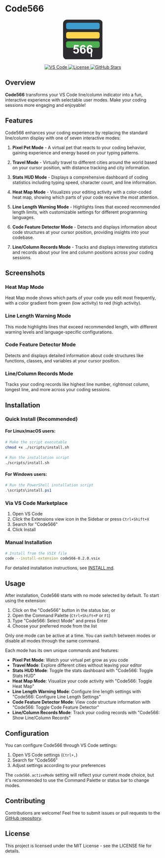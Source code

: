 # Code566

<p align="center">
  <img src="resources/icon.png" width="128" height="128" alt="Code566 Logo">
</p>

<div align="center">
  <a href="https://marketplace.visualstudio.com/items?itemName=aliv029bmj.code566">
    <img src="https://img.shields.io/badge/VS%20Code-v1.60+-blue.svg" alt="VS Code">
  </a>
  <a href="https://github.com/aliv029bmj/codemate/blob/main/LICENSE">
    <img src="https://img.shields.io/badge/License-MIT-green.svg" alt="License">
  </a>
  <a href="https://github.com/aliv029bmj/codemate">
    <img src="https://img.shields.io/github/stars/aliv029bmj/codemate?style=social" alt="GitHub Stars">
  </a>
</div>

## Overview
**Code566** transforms your VS Code line/column indicator into a fun, interactive experience with selectable user modes. Make your coding sessions more engaging and enjoyable!

## Features
Code566 enhances your coding experience by replacing the standard line/column display with one of seven interactive modes:

1. **Pixel Pet Mode** - A virtual pet that reacts to your coding behavior, gaining experience and energy based on your typing patterns.

2. **Travel Mode** - Virtually travel to different cities around the world based on your cursor position, with distance tracking and city information.

3. **Stats HUD Mode** - Displays a comprehensive dashboard of coding statistics including typing speed, character count, and line information.

4. **Heat Map Mode** - Visualizes your editing activity with a color-coded heat map, showing which parts of your code receive the most attention.

5. **Line Length Warning Mode** - Highlights lines that exceed recommended length limits, with customizable settings for different programming languages.

6. **Code Feature Detector Mode** - Detects and displays information about code structures at your cursor position, providing insights into your codebase.

7. **Line/Column Records Mode** - Tracks and displays interesting statistics and records about your line and column positions across your coding sessions.

## Screenshots

### Heat Map Mode
Heat Map mode shows which parts of your code you edit most frequently, with a color gradient from green (low activity) to red (high activity).

### Line Length Warning Mode
This mode highlights lines that exceed recommended length, with different warning levels and language-specific configurations.

### Code Feature Detector Mode
Detects and displays detailed information about code structures like functions, classes, and variables at your cursor position.

### Line/Column Records Mode
Tracks your coding records like highest line number, rightmost column, longest line, and more across your coding sessions.

## Installation

### Quick Install (Recommended)

#### For Linux/macOS users:
```bash
# Make the script executable
chmod +x ./scripts/install.sh

# Run the installation script
./scripts/install.sh
```

#### For Windows users:
```powershell
# Run the PowerShell installation script
.\scripts\install.ps1
```

### Via VS Code Marketplace
1. Open VS Code
2. Click the Extensions view icon in the Sidebar or press `Ctrl+Shift+X`
3. Search for "Code566"
4. Click Install

### Manual Installation
```bash
# Install from the VSIX file
code --install-extension code566-0.2.0.vsix
```

For detailed installation instructions, see [INSTALL.md](INSTALL.md).

## Usage

After installation, Code566 starts with no mode selected by default. To start using the extension:

1. Click on the "Code566" button in the status bar, or
2. Open the Command Palette (`Ctrl+Shift+P` or `F1`)
3. Type "Code566: Select Mode" and press Enter
4. Choose your preferred mode from the list

Only one mode can be active at a time. You can switch between modes or disable all modes through the same command.

Each mode has its own unique commands and features:

- **Pixel Pet Mode**: Watch your virtual pet grow as you code
- **Travel Mode**: Explore different cities without leaving your editor
- **Stats HUD Mode**: Toggle the stats dashboard with "Code566: Toggle Stats HUD"
- **Heat Map Mode**: Visualize your code activity with "Code566: Toggle Heat Map"
- **Line Length Warning Mode**: Configure line length settings with "Code566: Configure Line Length Settings"
- **Code Feature Detector Mode**: View code structure information with "Code566: Toggle Code Feature Detector"
- **Line/Column Records Mode**: Track your coding records with "Code566: Show Line/Column Records"

## Configuration

You can configure Code566 through VS Code settings:

1. Open VS Code settings (`Ctrl+,`)
2. Search for "Code566"
3. Adjust settings according to your preferences

The `code566.activeMode` setting will reflect your current mode choice, but it's recommended to use the Command Palette or status bar to change modes.

## Contributing

Contributions are welcome! Feel free to submit issues or pull requests to the [GitHub repository](https://github.com/aliv029bmj/codemate).

## License

This project is licensed under the MIT License - see the LICENSE file for details.